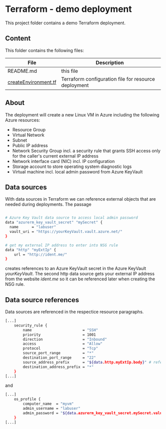 # Terraform - demo deployment

This project folder contains a demo Terraform deployment.


## Content
This folder contains the following files:

| File | Description |
|------|-------------|
| README.md | this file |
| [createEnvironment.tf](./createEnvironment.tf) | Terraform configuration file for resource deployment|


## About
The deployment will create a new Linux VM in Azure including the following Azure resources:

* Resource Group
* Virtual Network
* Subnet
* Public IP address
* Network Security Group incl. a security rule that grants SSH access only for the caller's current external IP address 
* Network interface card (NIC) incl. IP configuration
* Storage account to store operating system diagnostic logs
* Virtual machine incl. local admin password from Azure KeyVault


## Data sources

With data sources in Terraform we can reference external objects that are needed during deployments. The passage 

```bash

# Azure Key Vault data source to access local admin password
data "azurerm_key_vault_secret" "mySecret" {
  name      = "labuser"
  vault_uri = "https://yourKeyVault.vault.azure.net/"
}

# get my external IP address to enter into NSG rule
data "http" "myExtIp" {
    url = "http://ident.me/"
}
```

creates references to an Azure KeyVault secret in the Azure KeyVault *yourKeyVault*. The second http data source gets your external IP address from the website *ident.me* so it can be referenced later when creating the NSG rule.


## Data source references

Data sources are referenced in the respectice resource paragraphs.

```bash
[...]
    security_rule {
        name                       = "SSH"
        priority                   = 1001
        direction                  = "Inbound"
        access                     = "Allow"
        protocol                   = "Tcp"
        source_port_range          = "*"
        destination_port_range     = "22"
        source_address_prefix      = "${data.http.myExtIp.body}" # reference to http data source
        destination_address_prefix = "*"
    }
[...]
```

and

```bash
[...]    
    os_profile {
        computer_name  = "myvm"
        admin_username = "labuser"
        admin_password = "${data.azurerm_key_vault_secret.mySecret.value}" # reference to KeyVault secret
    }
[...]
```
